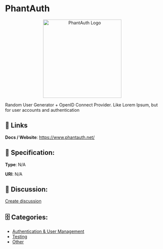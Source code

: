 # PhantAuth
<p align="center">
    <img width="256" src="https://raw.githubusercontent.com/apis-list/apis-list/main/apis/phantauth/logo_256x256.png" alt="PhantAuth Logo"/>
</p>

Random User Generator + OpenID Connect Provider.  Like Lorem Ipsum, but for user accounts and authentication

##  🔗 Links
**Docs / Website**: https://www.phantauth.net/

## 🧬 Specification:
**Type**: N/A

**URI**: N/A

## 💬 Discussion:
[Create discussion](https://github.com/apis-list/apis-list/discussions/new)

## 🗄️ Categories:
- [Authentication & User Management](https://github.com/apis-list/apis-list#authentication--user-management)
- [Testing](https://github.com/apis-list/apis-list#testing)
- [Other](https://github.com/apis-list/apis-list#other)



